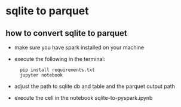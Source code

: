 # sqlite to parquet

## how to convert sqlite to parquet

- make sure you have spark installed on your machine 
- execute the following in the terminal:

        pip install requirements.txt
        jupyter notebook
    
- adjust the path to sqlite db and table and the parquet output path

- execute the cell in the notebook sqlite-to-pyspark.ipynb

## 